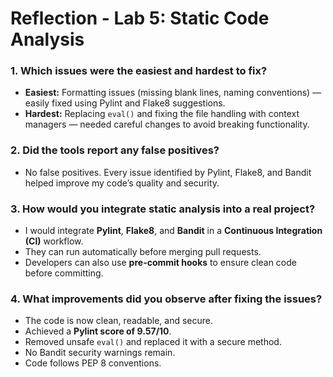 # Reflection - Lab 5: Static Code Analysis

### 1. Which issues were the easiest and hardest to fix?
- **Easiest:** Formatting issues (missing blank lines, naming conventions) — easily fixed using Pylint and Flake8 suggestions.
- **Hardest:** Replacing `eval()` and fixing the file handling with context managers — needed careful changes to avoid breaking functionality.

### 2. Did the tools report any false positives?
- No false positives. Every issue identified by Pylint, Flake8, and Bandit helped improve my code’s quality and security.

### 3. How would you integrate static analysis into a real project?
- I would integrate **Pylint**, **Flake8**, and **Bandit** in a **Continuous Integration (CI)** workflow.
- They can run automatically before merging pull requests.
- Developers can also use **pre-commit hooks** to ensure clean code before committing.

### 4. What improvements did you observe after fixing the issues?
- The code is now clean, readable, and secure.
- Achieved a **Pylint score of 9.57/10**.
- Removed unsafe `eval()` and replaced it with a secure method.
- No Bandit security warnings remain.
- Code follows PEP 8 conventions.
